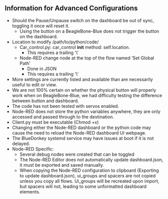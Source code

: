 ## Information for Advanced Configurations

* Should the Pause/Unpause switch on the dashboard be out of sync, toggling it once will reset it.
  * Using the button on a BeagleBone-Blue does not trigger the button on the dashboard.
* Location to modify /path/to/python/code/
  * Car_control.py: car_control __init__ method: self.location. 
    * This requires a trailing ‘\’
  * Node-RED change node at the top of the flow named ‘Set Global Path’
    * Done in JSON
    * This requires a trailing ‘\’
* More settings are currently listed and available than are necessarily useful to edit or view.
* We are not 100% certain on whether the physical button will properly work when on BeagleBone-Blue, we had difficulty testing the difference between button and dashboard.
* The code has not been tested with servos enabled.
* Node-RED does not store the python variables anywhere, they are only accessed and passed through to the destination.
* Client.py must be executable (Chmod +x)
* Changing either the Node-RED dashboard or the python code may cause the need to reload the Node-RED dashboard UI webpage.
* The BlueDonkey systemd service may have issues at boot if it is not delayed.
* Node-RED Specific:
  * Several debug nodes were created that can be toggled
  * The Node-RED Editor does not automatically update dashboard.json, it must be exported and saved manually.
  * When copying the Node-RED configuration to clipboard (Exporting to update dashboard.json), ui_groups and spacers are not copied unless you copy all flows. Ui_groups will be recreated upon import, but spacers will not, leading to some unformatted dashboard elements.
